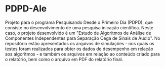 # PDPD-Ale
 Projeto para o programa Pesquisando Desde o Primeiro Dia (PDPD), que consiste no desenvolvimento de uma pesquisa inicação científica. Neste caso, o projeto desenvolvido é um "Estudo de Algoritmos de Análise de Componentes Independentes para Separação Cega de Sinais de Áudio". No repositório estão apresentados os arquivos de simulações - nos quais os testes foram realizados para obter os dados de desempenho em relação aos algoritmos - e também os arquivos em relação ao conteúdo criado para o relatório, bem como o arquivo em PDF do relatório final. 
